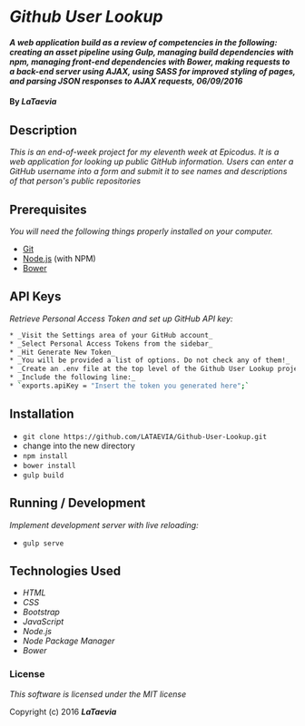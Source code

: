 # _Github User Lookup_

#### _A web application build as a review of competencies in the following: creating an asset pipeline using Gulp, managing build dependencies with npm, managing front-end dependencies with Bower, making requests to a back-end server using AJAX, using SASS for improved styling of pages, and parsing JSON responses to AJAX requests, 06/09/2016_

#### By _**LaTaevia**_

## Description

_This is an end-of-week project for my eleventh week at Epicodus. It is a web application for looking up public GitHub information. Users can enter a GitHub username into a form and submit it to see names and descriptions of that person's public repositories_

## Prerequisites

_You will need the following things properly installed on your computer._

* [Git](http://git-scm.com/)
* [Node.js](http://nodejs.org/) (with NPM)
* [Bower](http://bower.io/)	

## API Keys
_Retrieve Personal Access Token and set up GitHub API key:_
```sh
* _Visit the Settings area of your GitHub account_
* _Select Personal Access Tokens from the sidebar_
* _Hit Generate New Token_
* _You will be provided a list of options. Do not check any of them!_
* _Create an .env file at the top level of the Github User Lookup project directory_
* _Include the following line:_
* `exports.apiKey = "Insert the token you generated here";`
```

## Installation

* `git clone https://github.com/LATAEVIA/Github-User-Lookup.git`
* change into the new directory
* `npm install`
* `bower install`
* `gulp build`

## Running / Development

_Implement development server with live reloading:_
* `gulp serve`

## Technologies Used

* _HTML_
* _CSS_
* _Bootstrap_
* _JavaScript_
* _Node.js_
* _Node Package Manager_
* _Bower_

### License

*This software is licensed under the MIT license*

Copyright (c) 2016 **_LaTaevia_**

